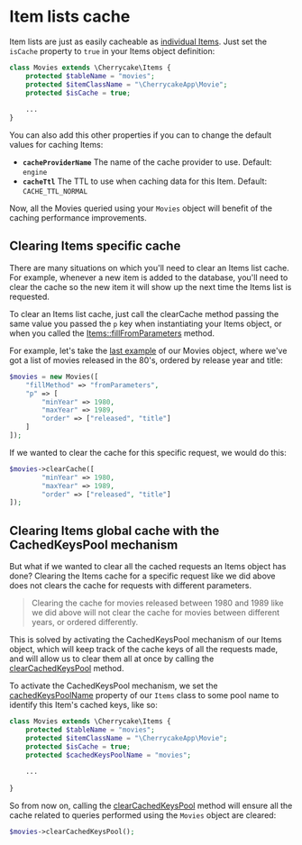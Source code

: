 # Item lists cache

Item lists are just as easily cacheable as [individual Items](item-cache.md). Just set the `isCache` property to `true` in your Items object definition:

```php
class Movies extends \Cherrycake\Items {
    protected $tableName = "movies";
    protected $itemClassName = "\CherrycakeApp\Movie";
    protected $isCache = true;
    
    ...
}
```

You can also add this other properties if you can to change the default values for caching Items:

* **`cacheProviderName`** The name of the cache provider to use. Default: `engine`
* **`cacheTtl`** The TTL to use when caching data for this Item. Default: `CACHE_TTL_NORMAL`

Now, all the Movies queried using your `Movies` object will benefit of the caching performance improvements.

## Clearing Items specific cache

There are many situations on which you'll need to clear an Items list cache. For example, whenever a new item is added to the database, you'll need to clear the cache so the new item it will show up the next time the Items list is requested.

To clear an Items list cache, just call the clearCache method passing the same value you passed the `p` key when instantiating your Items object, or when you called the [Items::fillFromParameters](../../reference/core-classes/items/items-methods.md#fillfromparameters) method.

For example, let's take the [last example](mixing-filters-and-ordering.md) of our Movies object, where we've got a list of movies released in the 80's, ordered by release year and title:

```php
$movies = new Movies([
    "fillMethod" => "fromParameters",
    "p" => [
        "minYear" => 1980,
        "maxYear" => 1989,
        "order" => ["released", "title"]
    ]
]);
```

If we wanted to clear the cache for this specific request, we would do this:

```php
$movies->clearCache([
        "minYear" => 1980,
        "maxYear" => 1989,
        "order" => ["released", "title"]
]);
```

## Clearing Items global cache with the CachedKeysPool mechanism

But what if we wanted to clear all the cached requests an Items object has done? Clearing the Items cache for a specific request like we did above does not clears the cache for requests with different parameters.

> Clearing the cache for movies released between 1980 and 1989 like we did above will not clear the cache for movies between different years, or ordered differently.

This is solved by activating the CachedKeysPool mechanism of our Items object, which will keep track of the cache keys of all the requests made, and will allow us to clear them all at once by calling the [clearCachedKeysPool](../../reference/core-classes/items/items-methods.md#clearcachedkeyspool) method.

To activate the CachedKeysPool mechanism, we set the [cachedKeysPoolName](../../reference/core-classes/items/items-properties.md#cachedkeyspoolname) property of our `Items` class to some pool name to identify this Item's cached keys, like so:

```php
class Movies extends \Cherrycake\Items {
    protected $tableName = "movies";
    protected $itemClassName = "\CherrycakeApp\Movie";
    protected $isCache = true;
    protected $cachedKeysPoolName = "movies";
    
    ...
    
}
```

So from now on, calling the [clearCachedKeysPool](../../reference/core-classes/items/items-methods.md#clearcachedkeyspool) method will ensure all the cache related to queries performed using the `Movies` object are cleared:

```php
$movies->clearCachedKeysPool();
```

